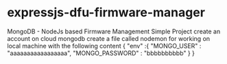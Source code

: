 # expressjs-dfu-firmware-manager
MongoDB - NodeJs based Firmware Management Simple Project
create an account on cloud mongodb
create a file called nodemon for working on local machine with the following content
{
    "env" :{
        "MONGO_USER" : "aaaaaaaaaaaaaaaaa",
        "MONGO_PASSWORD" : "bbbbbbbbbb"
    }
}
